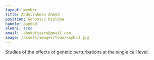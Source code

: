 ```yaml
---
layout: member
title: Abdelrahman Ahmed
position: Genomics Diploma
handle: aaybod
alumni: true
email:  abodofcairo@gmail.com
image: /assets/images/team/aaybod.jpg
---
```


Studies of the effects of genetic perturbations at the single cell level.